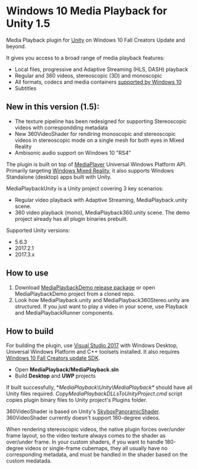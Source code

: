  # Windows 10 Media Playback for Unity 1.5

Media Playback plugin for [Unity](https://unity3d.com/) on Windows 10 Fall Creators Update and beyond. 

It gives you access to a broad range of media playback features: 
* Local files, progressive and Adaptive Streaming (HLS, DASH) playback 
* Regular and 360 videos, stereoscopic (3D) and monoscopic   
* All formats, codecs and media containers [supported by Windows 10](https://docs.microsoft.com/en-us/windows/uwp/audio-video-camera/supported-codecs#video-codec--format-support) 
* Subtitles 

## New in this version (1.5): 
* The texture pipeline has been redesigned for supporting Stereoscopic videos with correspondding metadata 
* New 360VideoShader for rendiring monoscopic and stereoscopic videos in stereoscopic mode on a single mesh for both eyes in Mixed Reality  
* Ambisonic audio support on Windows 10 "RS4" 

The plugin is built on top of [MediaPlayer](https://docs.microsoft.com/en-us/windows/uwp/audio-video-camera/play-audio-and-video-with-mediaplayer) Universal Windows Platform API. 
Primarily targeting [Windows Mixed Reality](https://developer.microsoft.com/en-us/windows/mixed-reality/mixed_reality), it also supports Windows Standalone (desktop) apps built with Unity. 
  
MediaPlaybackUnity is a Unity project covering 3 key scenarios: 
* Regular video playback with Adaptive Streaming, MediaPlayback.unity scene.  
* 360 video playback (mono), MediaPlayback360.unity scene. 
The demo project already has all plugin binaries prebuilt.  

Supported Unity versions: 
* 5.6.3 
* 2017.2.1
* 2017.3.x

## How to use 
1. Download [MediaPlaybackDemo release package](https://github.com/vladkol/MediaPlayback/releases) or open MediaPlaybackDemo project from a cloned repo.
2. Look how MediaPlayback.unity and MediaPlayback360Stereo.unity are structured. If you just want to play a video in your scene, use Playback and MediaPlaybackRunner components. 

## How to build
For building the plugin, use [Visual Studio 2017](https://www.visualstudio.com/downloads/) with Windows Desktop, Universal Windows Platform and C++ toolsets installed. It also requires [Windows 10 Fall Creators update SDK](https://developer.microsoft.com/en-US/windows/downloads/windows-10-sdk).

* Open **MediaPlayback/MediaPlayback.sln** 
* Build **Desktop** and **UWP** projects 

If built successfully, **MediaPlayback\Unity\MediaPlayback\** should have all Unity files required. *CopyMediaPlaybackDLLsToUnityProject.cmd* script copies plugin binary files to Unity project's Plugins folder.

360VideoShader is based on Unity's [SkyboxPanoramicShader](https://github.com/Unity-Technologies/SkyboxPanoramicShader). 
360VideoShader currently doesn't support 180-degree videos. 

When rendering stereoscopic videos, the native plugin forces over/under frame layout, so the video texture always comes to the shader as over/under frame. 
In your custom shaders, if you want to handle 180-degree videos or single-frame cubemaps, they all usually have no corresponding metadata, and must be handled in the shader based on the custom medatada. 